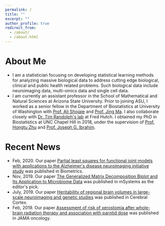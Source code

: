 ```yaml
---
permalink: /
title: ""
excerpt: ""
author_profile: true
redirect_from: 
  - /about/
  - /about.html
---
```



# About Me
* I am a statistician focusing on developing statistical learning methods for analyzing massive biological data to address cutting edge biological, clinical and public health related problems. Such biological data include neuroimaging data, multi-omics data and single cell data. 	
* I am currently an assistant professor in the School of Mathematical and Natural Sciences at Arizona State University. Prior to joining ASU, 
I worked as a senior fellow in the Department of Biostatistics at University of Washington with [Prof. Ali Shojaie](http://faculty.washington.edu/interestedashojaie/index.html) and [Prof. Jing Ma](http://drjingma.com).
	I also collaborate closely with [Dr. Tim Randolph's lab](https://research.fhcrc.org/randolph/en/research-overview.html) at Fred Hutch. I obtained my PhD in Biostatistics at UNC Chapel Hill in 2018, under the supervision of [Prof. Hongtu Zhu](https://sph.unc.edu/adv_profile/hongtu-zhu-phd/) and [Prof. Joseph G. Ibrahim](https://sph.unc.edu/adv_profile/joseph-g-ibrahim-phd/). 


# Recent News
* Feb, 2020. Our paper [Partial least squares for functional joint models with applications to the Alzheimer's disease neuroimaging initiative study](https://onlinelibrary.wiley.com/doi/full/10.1111/biom.13219) was published in Biometrics.
* Nov, 2019. Our paper [The Generalized Matrix Decomposition Biplot and Its Application to Microbiome Data](https://msystems.asm.org/content/4/6/e00504-19.abstract) was published in mSystems as the editor's pick. 
* July, 2019. Our paper [Heritability of regional brain volumes in large-scale neuroimaging and genetic studies](https://academic.oup.com/cercor/article/29/7/2904/5052722) was published in Cerebral Cortex. 
* Feb, 2019. Our paper [Assessment of risk of xerostomia after whole-brain radiation therapy and association with parotid dose](https://jamanetwork.com/journals/jamaoncology/article-abstract/2716812) was published in JAMA oncology.


